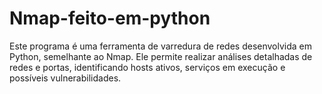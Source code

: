 # Nmap-feito-em-python
Este programa é uma ferramenta de varredura de redes desenvolvida em Python, semelhante ao Nmap. Ele permite realizar análises detalhadas de redes e portas, identificando hosts ativos, serviços em execução e possíveis vulnerabilidades.

